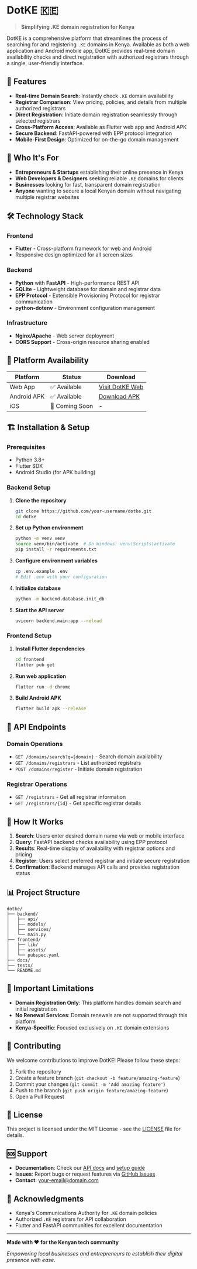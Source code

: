 # DotKE 🇰🇪

> **Simplifying .KE domain registration for Kenya**

DotKE is a comprehensive platform that streamlines the process of searching for and registering `.KE` domains in Kenya. Available as both a web application and Android mobile app, DotKE provides real-time domain availability checks and direct registration with authorized registrars through a single, user-friendly interface.

## 🚀 Features

- **Real-time Domain Search**: Instantly check `.KE` domain availability
- **Registrar Comparison**: View pricing, policies, and details from multiple authorized registrars
- **Direct Registration**: Initiate domain registration seamlessly through selected registrars
- **Cross-Platform Access**: Available as Flutter web app and Android APK
- **Secure Backend**: FastAPI-powered with EPP protocol integration
- **Mobile-First Design**: Optimized for on-the-go domain management

## 🎯 Who It's For

- **Entrepreneurs & Startups** establishing their online presence in Kenya
- **Web Developers & Designers** seeking reliable `.KE` domains for clients
- **Businesses** looking for fast, transparent domain registration
- **Anyone** wanting to secure a local Kenyan domain without navigating multiple registrar websites

## 🛠️ Technology Stack

### Frontend
- **Flutter** - Cross-platform framework for web and Android
- Responsive design optimized for all screen sizes

### Backend
- **Python** with **FastAPI** - High-performance REST API
- **SQLite** - Lightweight database for domain and registrar data
- **EPP Protocol** - Extensible Provisioning Protocol for registrar communication
- **python-dotenv** - Environment configuration management

### Infrastructure
- **Nginx/Apache** - Web server deployment
- **CORS Support** - Cross-origin resource sharing enabled

## 📱 Platform Availability

| Platform | Status | Download |
|----------|--------|----------|
| Web App | ✅ Available | [Visit DotKE Web](/) |
| Android APK | ✅ Available | [Download APK](#) |
| iOS | 🔄 Coming Soon | - |

## 🏗️ Installation & Setup

### Prerequisites
- Python 3.8+
- Flutter SDK
- Android Studio (for APK building)

### Backend Setup

1. **Clone the repository**
   ```bash
   git clone https://github.com/your-username/dotke.git
   cd dotke
   ```

2. **Set up Python environment**
   ```bash
   python -m venv venv
   source venv/bin/activate  # On Windows: venv\Scripts\activate
   pip install -r requirements.txt
   ```

3. **Configure environment variables**
   ```bash
   cp .env.example .env
   # Edit .env with your configuration
   ```

4. **Initialize database**
   ```bash
   python -m backend.database.init_db
   ```

5. **Start the API server**
   ```bash
   uvicorn backend.main:app --reload
   ```

### Frontend Setup

1. **Install Flutter dependencies**
   ```bash
   cd frontend
   flutter pub get
   ```

2. **Run web application**
   ```bash
   flutter run -d chrome
   ```

3. **Build Android APK**
   ```bash
   flutter build apk --release
   ```

## 🔧 API Endpoints

### Domain Operations
- `GET /domains/search?q={domain}` - Search domain availability
- `GET /domains/registrars` - List authorized registrars
- `POST /domains/register` - Initiate domain registration

### Registrar Operations
- `GET /registrars` - Get all registrar information
- `GET /registrars/{id}` - Get specific registrar details

## 🔄 How It Works

1. **Search**: Users enter desired domain name via web or mobile interface
2. **Query**: FastAPI backend checks availability using EPP protocol
3. **Results**: Real-time display of availability with registrar options and pricing
4. **Register**: Users select preferred registrar and initiate secure registration
5. **Confirmation**: Backend manages API calls and provides registration status

## 📊 Project Structure

```
dotke/
├── backend/
│   ├── api/
│   ├── models/
│   ├── services/
│   └── main.py
├── frontend/
│   ├── lib/
│   ├── assets/
│   └── pubspec.yaml
├── docs/
├── tests/
└── README.md
```

## 🚨 Important Limitations

- **Domain Registration Only**: This platform handles domain search and initial registration
- **No Renewal Services**: Domain renewals are not supported through this platform
- **Kenya-Specific**: Focused exclusively on `.KE` domain extensions

## 🤝 Contributing

We welcome contributions to improve DotKE! Please follow these steps:

1. Fork the repository
2. Create a feature branch (`git checkout -b feature/amazing-feature`)
3. Commit your changes (`git commit -m 'Add amazing feature'`)
4. Push to the branch (`git push origin feature/amazing-feature`)
5. Open a Pull Request

## 📄 License

This project is licensed under the MIT License - see the [LICENSE](LICENSE) file for details.

## 🆘 Support

- **Documentation**: Check our [API docs](docs/api.md) and [setup guide](docs/setup.md)
- **Issues**: Report bugs or request features via [GitHub Issues](https://github.com/your-username/dotke/issues)
- **Contact**: [your-email@domain.com](mailto:your-email@domain.com)

## 🙏 Acknowledgments

- Kenya's Communications Authority for `.KE` domain policies
- Authorized `.KE` registrars for API collaboration
- Flutter and FastAPI communities for excellent documentation

---

**Made with ❤️ for the Kenyan tech community**

*Empowering local businesses and entrepreneurs to establish their digital presence with ease.*
